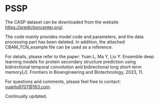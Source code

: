 # PSSP

The CASP dataset can be downloaded from the website https://predictioncenter.org/.

The code mainly provides model code and parameters, and the data processing part has been deleted. 
In addition, the attached CBAM_TCN_example file can be used as a reference.

For details, please refer to the paper: 
Yuan L, Ma Y, Liu Y. Ensemble deep learning models for protein secondary structure prediction using bidirectional temporal convolution and bidirectional long short-term memory[J]. Frontiers in Bioengineering and Biotechnology, 2023, 11.

For questions and comments, please feel free to contact: yuanlu9707@163.com.

Continually updated.

